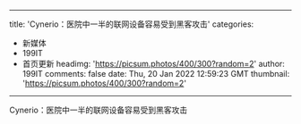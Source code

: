 
---
title: 'Cynerio：医院中一半的联网设备容易受到黑客攻击'
categories: 
 - 新媒体
 - 199IT
 - 首页更新
headimg: 'https://picsum.photos/400/300?random=2'
author: 199IT
comments: false
date: Thu, 20 Jan 2022 12:59:23 GMT
thumbnail: 'https://picsum.photos/400/300?random=2'
---

<div>   
Cynerio：医院中一半的联网设备容易受到黑客攻击  
</div>
            